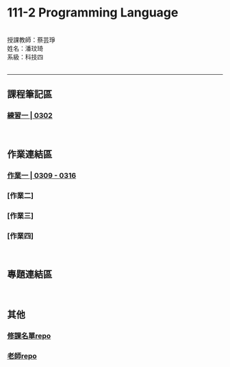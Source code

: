 # 111-2 Programming Language
<br />
授課教師：蔡芸琤<br />
姓名：潘玟琦<br />
系級：科技四<br />
<br />

***
## 課程筆記區
### [練習一 | 0302](https://github.com/Hazel0301/PL/blob/main/task_1.ipynb)

<br />

## 作業連結區
### [作業一 | 0309 - 0316](https://github.com/Hazel0301/PL/blob/main/homework_1.ipynb)
### [作業二]
### [作業三]
### [作業四]

<br />

## 專題連結區

<br />

## 其他
### [修課名單repo](https://docs.google.com/spreadsheets/d/e/2PACX-1vRBeY4-E_d9eBNKEcFV0eiGAFsMOk-ZYCmTLGmQ5_yWYkJcxXXBQI8rOkaqPyIktU4SgS7Rg0IQdZJ4/pubhtml#)
### [老師repo](https://github.com/pecu/PL)
